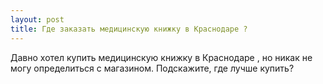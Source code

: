```yaml
---
layout: post 
title: Где заказать медицинскую книжку в Краснодаре ? 
--- 
```

Давно хотел купить медицинскую книжку в Краснодаре , но никак не могу определиться с магазином. Подскажите, где лучше купить?